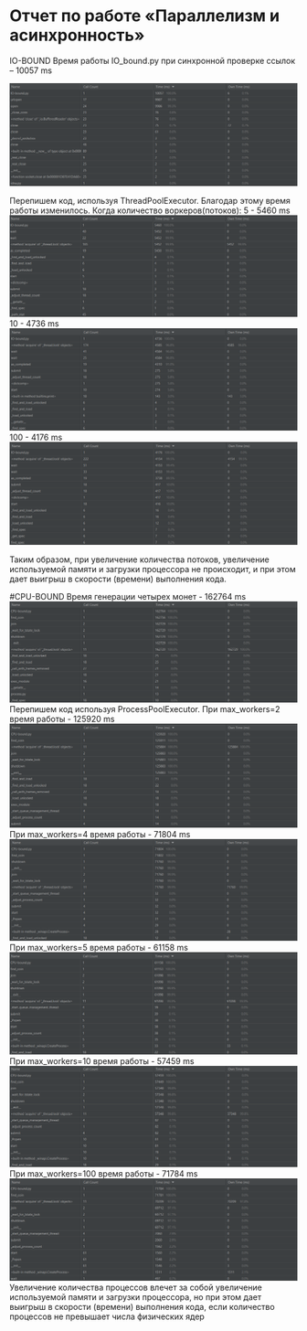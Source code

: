 # Отчет по работе «Параллелизм и асинхронность»
IO-BOUND
Время работы IO_bound.py при синхронной проверке ссылок – 10057 ms

![alt text](Pic/a1.png)

Перепишем код, используя ThreadPoolExecutor. Благодар этому время работы изменилось.
Когда количество воркеров(потоков):
5 - 5460 ms
![alt text](Pic/a2.png)
10 - 4736 ms
![alt text](Pic/a3.png)
100 - 4176 ms
![alt text](Pic/a4.png)

Таким образом, при увеличение количества потоков,  увеличение используемой памяти и загрузки процессора не происходит, и при этом дает выигрыш в скорости (времени) выполнения кода.

#CPU-BOUND
Время генерации четырех монет - 162764 ms
![alt text](Pic/c1.png)
Перепишем код используя ProcessPoolExecutor. 
При max_workers=2 время работы - 125920 ms
![alt text](Pic/c2.png)
При max_workers=4 время работы - 71804 ms
![alt text](Pic/c3.png)
При max_workers=5 время работы - 61158 ms
![alt text](Pic/c4.png)
При max_workers=10 время работы - 57459 ms
![alt text](Pic/c5.png)
При max_workers=100 время работы - 71784 ms
![alt text](Pic/c6.png)
Увеличение количества процессов влечет за собой увеличение используемой памяти и загрузки процессора, но при этом дает выигрыш в скорости (времени) выполнения кода, если количество процессов не превышает числа физических ядер
